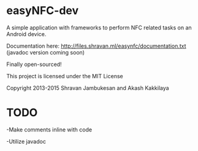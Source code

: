 easyNFC-dev
===========

A simple application with frameworks to perform NFC related tasks on an Android device.

Documentation here: http://files.shravan.ml/easynfc/documentation.txt (javadoc version coming soon)

Finally open-sourced!


This project is licensed under the MIT License

Copyright 2013-2015 Shravan Jambukesan and Akash Kakkilaya

TODO
============
-Make comments inline with code

-Utilize javadoc
